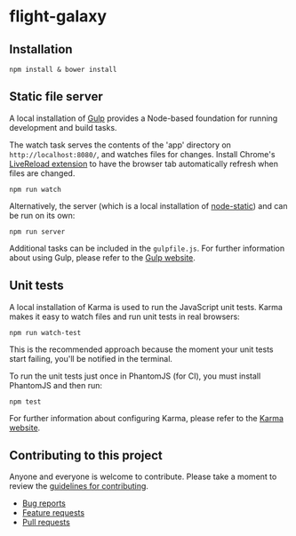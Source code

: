 # flight-galaxy

## Installation

```
npm install & bower install
```


## Static file server

A local installation of [Gulp](http://gulpjs.com) provides a Node-based
foundation for running development and build tasks.

The watch task serves the contents of the 'app' directory on
`http://localhost:8080/`, and watches files for changes. Install Chrome's
[LiveReload extension](https://chrome.google.com/webstore/detail/livereload/jnihajbhpnppcggbcgedagnkighmdlei)
to have the browser tab automatically refresh when files are changed.

```
npm run watch
```

Alternatively, the server (which is a local installation of
[node-static](https://github.com/cloudhead/node-static/)) and can be run on its
own:

```
npm run server
```

Additional tasks can be included in the `gulpfile.js`. For further information
about using Gulp, please refer to the [Gulp website](http://gulpjs.com/).


## Unit tests

A local installation of Karma is used to run the JavaScript unit tests.
Karma makes it easy to watch files and run unit tests in real browsers:

```
npm run watch-test
```

This is the recommended approach because the moment your unit tests start
failing, you'll be notified in the terminal.

To run the unit tests just once in PhantomJS (for CI), you must install
PhantomJS and then run:

```
npm test
```

For further information about configuring Karma, please refer to the [Karma
website](http://karma-runner.github.io/).


## Contributing to this project

Anyone and everyone is welcome to contribute. Please take a moment to
review the [guidelines for contributing](CONTRIBUTING.md).

* [Bug reports](CONTRIBUTING.md#bugs)
* [Feature requests](CONTRIBUTING.md#features)
* [Pull requests](CONTRIBUTING.md#pull-requests)
